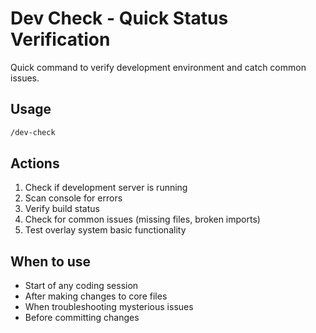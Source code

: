 # Dev Check - Quick Status Verification

Quick command to verify development environment and catch common issues.

## Usage
```bash
/dev-check
```

## Actions
1. Check if development server is running
2. Scan console for errors
3. Verify build status
4. Check for common issues (missing files, broken imports)
5. Test overlay system basic functionality

## When to use
- Start of any coding session
- After making changes to core files
- When troubleshooting mysterious issues
- Before committing changes